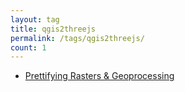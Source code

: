 ```yaml
---
layout: tag
title: qgis2threejs
permalink: /tags/qgis2threejs/
count: 1
---
```


- [Prettifying Rasters &amp; Geoprocessing](https://wilsoncwc.github.io/prettifying-rasters-geoprocessing/)
